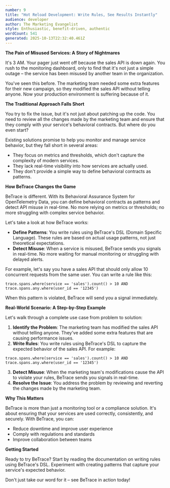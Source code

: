 ```yaml
---
number: 9
title: "Hot Reload Development: Write Rules, See Results Instantly"
audience: developer
author: The Marketing Evangelist
style: Enthusiastic, benefit-driven, authentic
wordCount: 541
generated: 2025-10-13T22:32:40.461Z
---
```


**The Pain of Misused Services: A Story of Nightmares**

It's 3 AM. Your pager just went off because the sales API is down again. You rush to the monitoring dashboard, only to find that it's not just a simple outage – the service has been misused by another team in the organization.

You've seen this before. The marketing team needed some extra features for their new campaign, so they modified the sales API without telling anyone. Now your production environment is suffering because of it.

**The Traditional Approach Falls Short**

You try to fix the issue, but it's not just about patching up the code. You need to review all the changes made by the marketing team and ensure that they comply with your service's behavioral contracts. But where do you even start?

Existing solutions promise to help you monitor and manage service behavior, but they fall short in several areas:

* They focus on metrics and thresholds, which don't capture the complexity of modern services.
* They lack real-time visibility into how services are actually used.
* They don't provide a simple way to define behavioral contracts as patterns.

**How BeTrace Changes the Game**

BeTrace is different. With its Behavioral Assurance System for OpenTelemetry Data, you can define behavioral contracts as patterns and detect API misuse in real-time. No more relying on metrics or thresholds; no more struggling with complex service behavior.

Let's take a look at how BeTrace works:

* **Define Patterns**: You write rules using BeTrace's DSL (Domain Specific Language). These rules are based on actual usage patterns, not just theoretical expectations.
* **Detect Misuse**: When a service is misused, BeTrace sends you signals in real-time. No more waiting for manual monitoring or struggling with delayed alerts.

For example, let's say you have a sales API that should only allow 10 concurrent requests from the same user. You can write a rule like this:

```dsl
trace.spans.where(service == 'sales').count() > 10 AND trace.spans.any.where(user_id == '12345')
```

When this pattern is violated, BeTrace will send you a signal immediately.

**Real-World Scenario: A Step-by-Step Example**

Let's walk through a complete use case from problem to solution:

1. **Identify the Problem**: The marketing team has modified the sales API without telling anyone. They've added some extra features that are causing performance issues.
2. **Write Rules**: You write rules using BeTrace's DSL to capture the expected behavior of the sales API. For example:
```dsl
trace.spans.where(service == 'sales').count() > 10 AND trace.spans.any.where(user_id == '12345')
```
3. **Detect Misuse**: When the marketing team's modifications cause the API to violate your rules, BeTrace sends you signals in real-time.
4. **Resolve the Issue**: You address the problem by reviewing and reverting the changes made by the marketing team.

**Why This Matters**

BeTrace is more than just a monitoring tool or a compliance solution. It's about ensuring that your services are used correctly, consistently, and securely. With BeTrace, you can:

* Reduce downtime and improve user experience
* Comply with regulations and standards
* Improve collaboration between teams

**Getting Started**

Ready to try BeTrace? Start by reading the documentation on writing rules using BeTrace's DSL. Experiment with creating patterns that capture your service's expected behavior.

Don't just take our word for it – see BeTrace in action today!